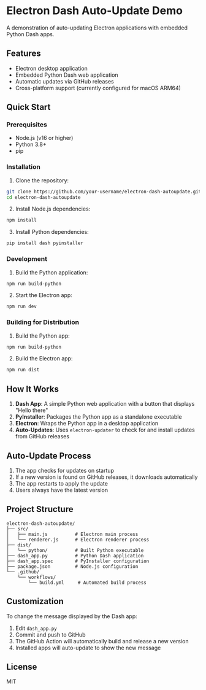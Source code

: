 # Electron Dash Auto-Update Demo

A demonstration of auto-updating Electron applications with embedded Python Dash apps.

## Features

- Electron desktop application
- Embedded Python Dash web application
- Automatic updates via GitHub releases
- Cross-platform support (currently configured for macOS ARM64)

## Quick Start

### Prerequisites

- Node.js (v16 or higher)
- Python 3.8+
- pip

### Installation

1. Clone the repository:
```bash
git clone https://github.com/your-username/electron-dash-autoupdate.git
cd electron-dash-autoupdate
```

2. Install Node.js dependencies:
```bash
npm install
```

3. Install Python dependencies:
```bash
pip install dash pyinstaller
```

### Development

1. Build the Python application:
```bash
npm run build-python
```

2. Start the Electron app:
```bash
npm run dev
```

### Building for Distribution

1. Build the Python app:
```bash
npm run build-python
```

2. Build the Electron app:
```bash
npm run dist
```

## How It Works

1. **Dash App**: A simple Python web application with a button that displays "Hello there"
2. **PyInstaller**: Packages the Python app as a standalone executable
3. **Electron**: Wraps the Python app in a desktop application
4. **Auto-Updates**: Uses `electron-updater` to check for and install updates from GitHub releases

## Auto-Update Process

1. The app checks for updates on startup
2. If a new version is found on GitHub releases, it downloads automatically
3. The app restarts to apply the update
4. Users always have the latest version

## Project Structure

```
electron-dash-autoupdate/
├── src/
│   ├── main.js          # Electron main process
│   └── renderer.js      # Electron renderer process
├── dist/
│   └── python/          # Built Python executable
├── dash_app.py          # Python Dash application
├── dash_app.spec        # PyInstaller configuration
├── package.json         # Node.js configuration
└── .github/
    └── workflows/
        └── build.yml     # Automated build process
```

## Customization

To change the message displayed by the Dash app:

1. Edit `dash_app.py`
2. Commit and push to GitHub
3. The GitHub Action will automatically build and release a new version
4. Installed apps will auto-update to show the new message

## License

MIT